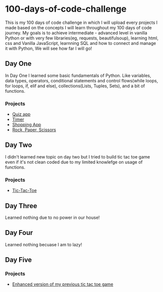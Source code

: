 # 100-days-of-code-challenge
This is my 100 days of code challenge in which I will upload every projects I made based on the concepts I will learn throughout my 100 days of code journey. My goals is to achieve intermediate - advanced level in vanilla Python or with very few libraries(eg, requests, beautifulsoup), learning html, css and Vanilla JavaScript, learnning SQL and how to connect and manage it with Python, We will see how far I will go!

## Day One
In Day One I learned some basic fundamentals of Python. Like variables, data types, operators, conditional statements and control flows(while loops, for loops, if, elif and else), collections(Lists, Tuples, Sets), and a bit of functions.
### Projects
- [Quiz app](https://github.com/SamiAlex2005/100-days-of-code-challenge/blob/main/quiz_game.py)
- [Timer](https://github.com/SamiAlex2005/100-days-of-code-challenge/blob/main/timer.py)
- [Shopping App](https://github.com/SamiAlex2005/100-days-of-code-challenge/blob/main/shopping_app.py)
- [Rock, Paper, Scissors](https://github.com/SamiAlex2005/100-days-of-code-challenge/blob/main/shopping_app.py)
## Day Two
I didn't learned new topic on day two but I tried to build tic tac toe game even if it's not clean coded due to my limited knowlefge on usage of functions.
### Projects
- [Tic-Tac-Toe](https://github.com/SamiAlex2005/100-days-of-code-challenge/blob/main/tic-tac-toe.py)
## Day Three
Learned nothing due to no power in our house!
## Day Four
Learned nothing becuase I am to lazy!
## Day Five
### Projects
- [Enhanced version of my previous tic tac toe game](https://github.com/SamiAlex2005/100-days-of-code-challenge/blob/main/enhanced-tic-tac-toe.py)
